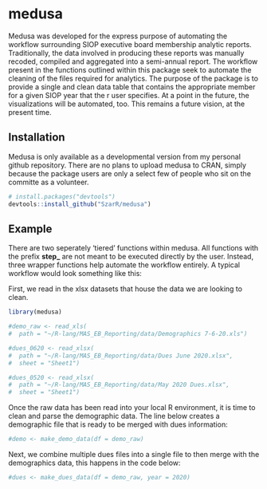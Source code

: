 
# medusa

<!-- badges: start -->
<!-- badges: end -->

Medusa was developed for the express purpose of automating the workflow
surrounding SIOP executive board membership analytic reports.
Traditionally, the data involved in producing these reports was manually
recoded, compiled and aggregated into a semi-annual report. The workflow
present in the functions outlined within this package seek to automate
the cleaning of the files required for analytics. The purpose of the
package is to provide a single and clean data table that contains the
appropriate member for a given SIOP year that the r user specifies. At a
point in the future, the visualizations will be automated, too. This
remains a future vision, at the present time.

## Installation

Medusa is only available as a developmental version from my personal
github repository. There are no plans to upload medusa to CRAN, simply
because the package users are only a select few of people who sit on the
committe as a volunteer.

``` r
# install.packages("devtools")
devtools::install_github("SzarR/medusa")
```

## Example

There are two seperately ‘tiered’ functions within medusa. All functions
with the prefix **step\_** are not meant to be executed directly by the
user. Instead, three wrapper functions help automate the workflow
entirely. A typical workflow would look something like this:

First, we read in the xlsx datasets that house the data we are looking
to clean.

``` r
library(medusa)

#demo_raw <- read_xls(
#  path = "~/R-lang/MAS_EB_Reporting/data/Demographics 7-6-20.xls")

#dues_0620 <- read_xlsx(
#  path = "~/R-lang/MAS_EB_Reporting/data/Dues June 2020.xlsx",
#  sheet = "Sheet1")

#dues_0520 <- read_xlsx(
#  path = "~/R-lang/MAS_EB_Reporting/data/May 2020 Dues.xlsx",
#  sheet = "Sheet1")
```

Once the raw data has been read into your local R environment, it is
time to clean and parse the demographic data. The line below creates a
demographic file that is ready to be merged with dues information:

``` r
#demo <- make_demo_data(df = demo_raw)
```

Next, we combine multiple dues files into a single file to then merge
with the demographics data, this happens in the code below:

``` r
#dues <- make_dues_data(df = demo_raw, year = 2020)
```
